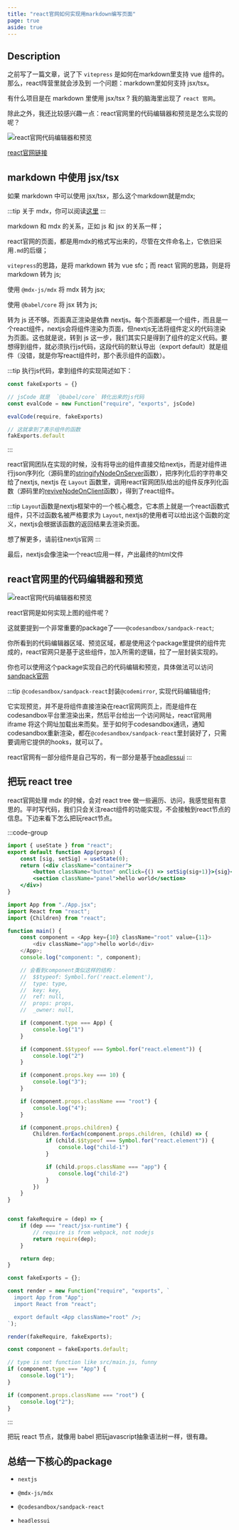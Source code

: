 ```yaml
---
title: "react官网如何实现用markdown编写页面"
page: true
aside: true
---
```


## Description 
之前写了一篇文章，说了下 `vitepress` 是如何在markdown里支持 vue 组件的。那么，react阵营里就会涉及到
一个问题：markdown里如何支持 jsx/tsx。

有什么项目是在 markdown 里使用 jsx/tsx ? 我的脑海里出现了 `react 官网`。

除此之外，我还比较感兴趣一点：react官网里的代码编辑器和预览是怎么实现的呢？

![react官网代码编辑器和预览](/react-official-code-editor.png)

[react官网链接](https://react.dev/learn)

## markdown 中使用 jsx/tsx
如果 markdown 中可以使用 jsx/tsx，那么这个markdown就是mdx;

:::tip <TipIcon />
关于 mdx，你可以阅读[这里](https://mdxjs.com/docs/)
:::

markdown 和 mdx 的关系，正如 js 和 jsx 的关系一样；

react官网的页面，都是用mdx的格式写出来的，尽管在文件命名上，它依旧采用`.md`的后缀；

`vitepress`的思路，是将 markdown 转为 vue sfc；而 react 官网的思路，则是将 markdown 转为 js;

使用 `@mdx-js/mdx` 将 mdx 转为 jsx;

使用 `@babel/core` 将 jsx 转为 js;

转为 js 还不够。页面真正渲染是依靠 nextjs。每个页面都是一个组件，而且是一个react组件，nextjs会将组件渲染为页面，但nextjs无法将组件定义的代码渲染为页面。这也就是说，转到 js 这一步，我们其实只是得到了组件的定义代码。要想得到组件，就必须执行js代码，这段代码的默认导出（export default）就是组件（没错，就是你写react组件时，那个表示组件的函数）。

:::tip <TipIcon />
执行js代码，拿到组件的实现简述如下：
```js 
const fakeExports = {}

// jsCode 就是  `@babel/core` 转化出来的js代码
const evalCode = new Function("require", "exports", jsCode)

evalCode(require, fakeExports)

// 这就拿到了表示组件的函数
fakExports.default
```
:::

react官网团队在实现的时候，没有将导出的组件直接交给nextjs，而是对组件进行json序列化（源码里的[stringifyNodeOnServer](https://github.com/zhangzhuang15/react.dev/blob/main/src/utils/compileMDX.ts#L146)函数），把序列化后的字符串交给了nextjs, nextjs 在 `Layout` 函数里，调用react官网团队给出的组件反序列化函数（源码里的[reviveNodeOnClient](https://github.com/zhangzhuang15/react.dev/blob/main/src/pages/%5B%5B...markdownPath%5D%5D.js#L74)函数），得到了react组件。

:::tip <TipIcon />
`Layout`函数是nextjs框架中的一个核心概念，它本质上就是一个react函数式组件，只不过函数名被严格要求为 `Layout`, nextjs的使用者可以给出这个函数的定义，nextjs会根据该函数的返回结果去渲染页面。

想了解更多，请前往nextjs官网
:::

最后，nextjs会像渲染一个react应用一样，产出最终的html文件

## react官网里的代码编辑器和预览
![react官网代码编辑器和预览](/react-official-code-editor.png)

react官网是如何实现上图的组件呢？

这就要提到一个非常重要的package了——`@codesandbox/sandpack-react`;

你所看到的代码编辑器区域、预览区域，都是使用这个package里提供的组件完成的，react官网只是基于这些组件，加入所需的逻辑，拉了一层封装实现的。

你也可以使用这个package实现自己的代码编辑和预览，具体做法可以访问[sandpack官网](https://sandpack.codesandbox.io/docs/quickstart)

:::tip <TipIcon />
`@codesandbox/sandpack-react`封装`@codemirror`, 实现代码编辑组件;

它实现预览，并不是将组件直接渲染在react官网网页上，而是组件在codesandbox平台里渲染出来，然后平台给出一个访问网址，react官网用 iframe 将这个网址加载出来而矣。至于如何于codesandbox通讯，通知codesandbox重新渲染，都在`@codesandbox/sandpack-react`里封装好了，只需要调用它提供的hooks，就可以了。

react官网有一部分组件是自己写的，有一部分是基于[headlessui](https://headlessui.com/react/menu)
:::

## 把玩 react tree
react官网处理 mdx 的时候，会对 react tree 做一些遍历、访问，我感觉挺有意思的。平时写代码，我们只会关注react组件的功能实现，不会接触到react节点的信息。下边来看下怎么把玩react节点。

:::code-group
```jsx [src/App.jsx]
import { useState } from "react";
export default function App(props) {
    const [sig, setSig] = useState(0);
    return (<div className="container">
        <button className="button" onClick={() => setSig(sig+1)}>{sig}</button>
        <section className="panel">hello world</section>
    </div>)
}
```
```js [src/main.js]
import App from "./App.jsx";
import React from "react";
import {Children} from "react";

function main() {
    const component = <App key={10} className="root" value={11}>
        <div className="app">hello world</div>
    </App>;
    console.log("component: ", component);

    // 会看到component类似这样的结构：
    //  $$typeof: Symbol.for('react.element'),
    //  type: type,
    //  key: key,
    //  ref: null,
    //  props: props,
    //  _owner: null,

    if (component.type === App) {
        console.log("1")
    }

    if (component.$$typeof === Symbol.for("react.element")) {
        console.log("2")
    }

    if (component.props.key === 10) {
        console.log("3");
    }

    if (component.props.className === "root") {
        console.log("4");
    }

    if (component.props.children) {
        Children.forEach(component.props.children, (child) => {
            if (child.$$typeof === Symbol.for("react.element")) {
                console.log("child-1")
            }

            if (child.props.className === "app") {
                console.log("child-2")
            }
        })
    }
}
```
```js [src/util.js]

const fakeRequire = (dep) => {
    if (dep === "react/jsx-runtime") {
        // require is from webpack, not nodejs
        return require(dep);
    }

    return dep;
}

const fakeExports = {};

const render = new Function("require", "exports", `
  import App from "App";
  import React from "react";

  export default <App className="root" />;
`);

render(fakeRequire, fakeExports);

const component = fakeExports.default;

// type is not function like src/main.js, funny
if (component.type === "App") {
    console.log("1");
}

if (component.props.className === "root") {
    console.log("2");
}
```
:::


把玩 react 节点，就像用 babel 把玩javascript抽象语法树一样，很有趣。

## 总结一下核心的package 

- `nextjs`

- `@mdx-js/mdx`

- `@codesandbox/sandpack-react`

- `headlessui`